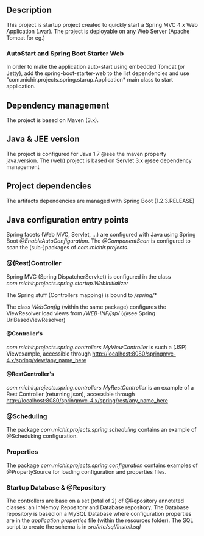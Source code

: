 ## Description
This project is startup project created to quickly start a Spring MVC 4.x Web Application (.war). The project is deployable on any Web Server (Apache Tomcat for eg.)

### AutoStart and Spring Boot Starter Web
In order to make the application auto-start using embedded Tomcat (or Jetty), add the spring-boot-starter-web to the list dependencies and use  "com.michir.projects.spring.starup.Application* main class to start application.

## Dependency management
The project is based on Maven (3.x).

## Java & JEE version
The project is configured for Java 1.7 @see the maven property java.version.
The (web) project is based on Servlet 3.x @see dependency management

## Project dependencies
The artifacts dependencies are managed with Spring Boot (1.2.3.RELEASE)

## Java configuration entry points
Spring facets (Web MVC, Servlet, ...) are configured with Java using Spring Boot *@EnableAutoConfiguration*. The *@ComponentScan* is configured to scan the (sub-)packages of *com.michir.projects*.

### @(Rest)Controller
Spring MVC (Spring DispatcherServket) is configured in the class *com.michir.projects.spring.startup.WebInitializer*

The Spring stuff (Controllers mapping) is bound to */spring/**

The class *WebConfig* (within the same package) configures the ViewResolver load views from */WEB-INF/jsp/* (@see Spring UrlBasedViewResolver)

#### @Controller's
*com.michir.projects.spring.controllers.MyViewController* is such a (JSP) Viewexample, accessible through [http://localhost:8080/springmvc-4.x/spring/view/any_name_here](http://localhost:8080/springmvc-4.x/spring/view/any_name_here)

#### @RestController's
*com.michir.projects.spring.controllers.MyRestController* is an example of a Rest Controller (returning json), accessible through [http://localhost:8080/springmvc-4.x/spring/rest/any_name_here](http://localhost:8080/springmvc-4.x/spring/rest/any_name_here)

### @Scheduling
The package *com.michir.projects.spring.scheduling* contains an example of @Scheduking configuration.

### Properties
The package *com.michir.projects.spring.configuration* contains examples of @PropertySource for loading configuration and properties files.

### Startup Database & @Repository
The controllers are base on a set (total of 2) of @Repository annotated classes: an InMemoy Repository and Database repository. The Database repository is based on a MySQL Database where configuration properties are in the *application.properties* file (within the resources folder). The SQL script to create the schema is in *src/etc/sql/install.sql*

